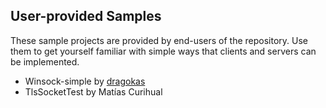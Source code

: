 ## User-provided Samples

These sample projects are provided by end-users of the repository. Use them to get yourself familiar with simple ways that clients and servers can be implemented.

 - Winsock-simple by [dragokas](https://github.com/dragokas)
 - TlsSocketTest by Matías Curihual
